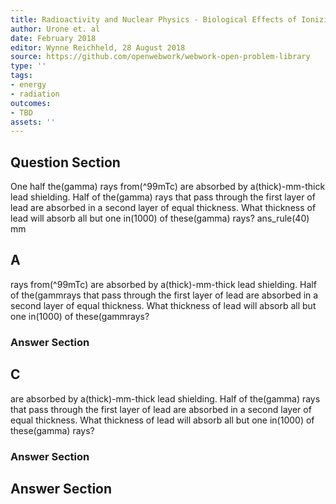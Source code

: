 ```yaml
---
title: Radioactivity and Nuclear Physics - Biological Effects of Ionizing Radiation
author: Urone et. al
date: February 2018
editor: Wynne Reichheld, 28 August 2018
source: https://github.com/openwebwork/webwork-open-problem-library
type: ''
tags:
- energy
- radiation
outcomes:
- TBD
assets: ''
---
```


## Question Section 

One half the(gamma) rays from(^99mTc) are absorbed by a(thick)-mm-thick lead shielding. Half of the(gamma) rays that pass through the first layer of lead are absorbed in a second layer of equal thickness. What thickness of lead will absorb all but one in(1000) of these(gamma) rays? 
ans_rule(40) mm

## A
rays from(^99mTc) are absorbed by a(thick)-mm-thick lead shielding. Half of the(gammrays that pass through the first layer of lead are absorbed in a second layer of equal thickness. What thickness of lead will absorb all but one in(1000) of these(gammrays? 
### Answer Section
## C
are absorbed by a(thick)-mm-thick lead shielding. Half of the(gamma) rays that pass through the first layer of lead are absorbed in a second layer of equal thickness. What thickness of lead will absorb all but one in(1000) of these(gamma) rays? 
### Answer Section


## Answer Section

